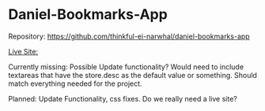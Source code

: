 # Daniel-Bookmarks-App

Repository: https://github.com/thinkful-ei-narwhal/daniel-bookmarks-app

[Live Site:](https://thinkful-ei-narwhal.github.io/daniel-bookmarks-app)

Currently missing: Possible Update functionality?  Would need to include textareas that have the store.desc as the default value or something.  Should match everything needed for the project.

Planned: Update Functionality, css fixes.  Do we really need a live site?
